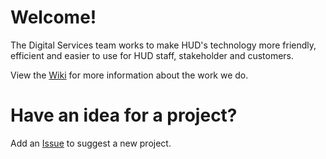 # Welcome!
The Digital Services team works to make HUD's technology more friendly, efficient and easier to use for HUD staff, stakeholder and customers. 

View the <a href="https://github.com/HUD-Digital-Services/work-with-us/wiki" title="wiki">Wiki</a> for more information about the work we do. 

# Have an idea for a project? 
Add an <a href="https://github.com/HUD-Digital-Services/work-with-us/issues" title="Issue">Issue</a> to suggest a new project.  
